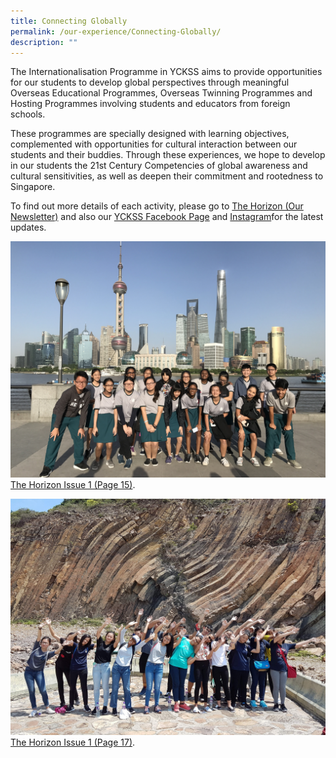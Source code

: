 ```yaml
---
title: Connecting Globally
permalink: /our-experience/Connecting-Globally/
description: ""
---
```

The Internationalisation Programme in YCKSS aims to provide opportunities for our students to develop global perspectives through meaningful Overseas Educational Programmes, Overseas Twinning Programmes and Hosting Programmes involving students and educators from foreign schools.

These programmes are specially designed with learning objectives, complemented with opportunities for cultural interaction between our students and their buddies. Through these experiences, we hope to develop in our students the 21st Century Competencies of global awareness and cultural sensitivities, as well as deepen their commitment and rootedness to Singapore.

To find out more details of each activity, please go to [The Horizon (Our Newsletter)](https://yiochukangsec.moe.edu.sg/our-experience/the-horizon-newsletter) and also our [YCKSS Facebook Page](https://www.facebook.com/yiochukangsec) and [Instagram](https://www.instagram.com/yoloyio/)for the latest updates.

![](/images/Our%20Experience/Connecting%20Globally/C1.jpg)
[The Horizon Issue 1 (Page 15)](/The-Horizon-Issue-1-Page-15/).


![](/images/Our%20Experience/Connecting%20Globally/C2.jpg)
[The Horizon Issue 1 (Page 17)](/The-Horizon-Issue-1-Page-17/).